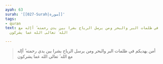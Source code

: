 ```yaml
---
ayah: 63
surah: '[[027-Surah|سورة]]'
tags:
- quran
text: أمن يهديكم في ظلمات البر والبحر ومن يرسل الرياح بشرا بين يدي رحمته ۗ أإله مع
  الله ۚ تعالى الله عما يشركون

---
```

> أمن يهديكم في ظلمات البر والبحر ومن يرسل الرياح بشرا بين يدي رحمته ۗ أإله مع الله ۚ تعالى الله عما يشركون
